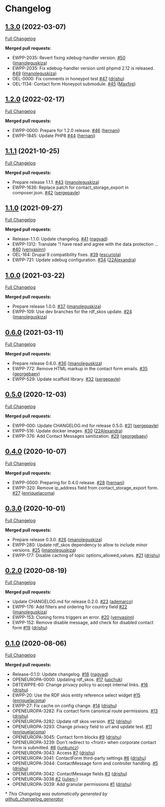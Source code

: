 # Changelog

## [1.3.0](https://github.com/openeuropa/oe_contact_forms/tree/1.3.0) (2022-03-07)

[Full Changelog](https://github.com/openeuropa/oe_contact_forms/compare/1.2.0...1.3.0)

**Merged pull requests:**

- EWPP-2035: Revert fixing xdebug-handler version. [\#50](https://github.com/openeuropa/oe_contact_forms/pull/50) ([imanoleguskiza](https://github.com/imanoleguskiza))
- EWPP-2035: Fix xdebug-handler version until phpmd 2.12 is released. [\#49](https://github.com/openeuropa/oe_contact_forms/pull/49) ([imanoleguskiza](https://github.com/imanoleguskiza))
- OEL-0000: Fix comments in honeypot test [\#47](https://github.com/openeuropa/oe_contact_forms/pull/47) ([drishu](https://github.com/drishu))
- OEL-1134: Contact form Honeypot submodule. [\#45](https://github.com/openeuropa/oe_contact_forms/pull/45) ([Maxfire](https://github.com/Maxfire))

## [1.2.0](https://github.com/openeuropa/oe_contact_forms/tree/1.2.0) (2022-02-17)

[Full Changelog](https://github.com/openeuropa/oe_contact_forms/compare/1.1.1...1.2.0)

**Merged pull requests:**

- EWPP-0000: Prepare for 1.2.0 release. [\#46](https://github.com/openeuropa/oe_contact_forms/pull/46) ([hernani](https://github.com/hernani))
- EWPP-1845: Update PHP8 [\#44](https://github.com/openeuropa/oe_contact_forms/pull/44) ([hernani](https://github.com/hernani))

## [1.1.1](https://github.com/openeuropa/oe_contact_forms/tree/1.1.1) (2021-10-25)

[Full Changelog](https://github.com/openeuropa/oe_contact_forms/compare/1.1.0...1.1.1)

**Merged pull requests:**

- Prepare release 1.1.1. [\#43](https://github.com/openeuropa/oe_contact_forms/pull/43) ([imanoleguskiza](https://github.com/imanoleguskiza))
- EWPP-1636: Replace patch for contact\_storage\_export in composer.json. [\#42](https://github.com/openeuropa/oe_contact_forms/pull/42) ([sergepavle](https://github.com/sergepavle))

## [1.1.0](https://github.com/openeuropa/oe_contact_forms/tree/1.1.0) (2021-09-27)

[Full Changelog](https://github.com/openeuropa/oe_contact_forms/compare/1.0.0...1.1.0)

**Merged pull requests:**

- Release-1.1.0: Update changelog. [\#41](https://github.com/openeuropa/oe_contact_forms/pull/41) ([nagyad](https://github.com/nagyad))
- EWPP-1312: Translate "I have read and agree with the data protection … [\#40](https://github.com/openeuropa/oe_contact_forms/pull/40) ([yenyasinn](https://github.com/yenyasinn))
- OEL-164: Drupal 9 compatibility fixes. [\#39](https://github.com/openeuropa/oe_contact_forms/pull/39) ([escuriola](https://github.com/escuriola))
- EWPP-721: Update xdebug configuration. [\#34](https://github.com/openeuropa/oe_contact_forms/pull/34) ([22Alexandra](https://github.com/22Alexandra))

## [1.0.0](https://github.com/openeuropa/oe_contact_forms/tree/1.0.0) (2021-03-22)

[Full Changelog](https://github.com/openeuropa/oe_contact_forms/compare/0.6.0...1.0.0)

**Merged pull requests:**

- Prepare release 1.0.0. [\#37](https://github.com/openeuropa/oe_contact_forms/pull/37) ([imanoleguskiza](https://github.com/imanoleguskiza))
- EWPP-109: Use dev branches for the rdf\_skos update. [\#24](https://github.com/openeuropa/oe_contact_forms/pull/24) ([imanoleguskiza](https://github.com/imanoleguskiza))

## [0.6.0](https://github.com/openeuropa/oe_contact_forms/tree/0.6.0) (2021-03-11)

[Full Changelog](https://github.com/openeuropa/oe_contact_forms/compare/0.5.0...0.6.0)

**Merged pull requests:**

- Prepare release 0.6.0. [\#36](https://github.com/openeuropa/oe_contact_forms/pull/36) ([imanoleguskiza](https://github.com/imanoleguskiza))
- EWPP-772: Remove HTML markup in the contact form emails. [\#35](https://github.com/openeuropa/oe_contact_forms/pull/35) ([georgebaev](https://github.com/georgebaev))
- EWPP-529: Update scaffold library. [\#32](https://github.com/openeuropa/oe_contact_forms/pull/32) ([sergepavle](https://github.com/sergepavle))

## [0.5.0](https://github.com/openeuropa/oe_contact_forms/tree/0.5.0) (2020-12-03)

[Full Changelog](https://github.com/openeuropa/oe_contact_forms/compare/0.4.0...0.5.0)

**Merged pull requests:**

- EWPP-000: Update CHANGELOG.md for release 0.5.0. [\#31](https://github.com/openeuropa/oe_contact_forms/pull/31) ([sergepavle](https://github.com/sergepavle))
- EWPP-516: Update docker images. [\#30](https://github.com/openeuropa/oe_contact_forms/pull/30) ([22Alexandra](https://github.com/22Alexandra))
- EWPP-376: Add Contact Messages sanitization. [\#29](https://github.com/openeuropa/oe_contact_forms/pull/29) ([georgebaev](https://github.com/georgebaev))

## [0.4.0](https://github.com/openeuropa/oe_contact_forms/tree/0.4.0) (2020-10-07)

[Full Changelog](https://github.com/openeuropa/oe_contact_forms/compare/0.3.0...0.4.0)

**Merged pull requests:**

- EWPP-0000: Preparing for 0.4.0 release. [\#28](https://github.com/openeuropa/oe_contact_forms/pull/28) ([hernani](https://github.com/hernani))
- EWPP-320: Remove ip\_address field from contact\_storage\_export form. [\#27](https://github.com/openeuropa/oe_contact_forms/pull/27) ([enriquelacoma](https://github.com/enriquelacoma))

## [0.3.0](https://github.com/openeuropa/oe_contact_forms/tree/0.3.0) (2020-10-01)

[Full Changelog](https://github.com/openeuropa/oe_contact_forms/compare/0.2.0...0.3.0)

**Merged pull requests:**

-  Prepare release 0.3.0. [\#26](https://github.com/openeuropa/oe_contact_forms/pull/26) ([imanoleguskiza](https://github.com/imanoleguskiza))
- EWPP-280: Update rdf\_skos dependency to allow to include minor versions. [\#25](https://github.com/openeuropa/oe_contact_forms/pull/25) ([imanoleguskiza](https://github.com/imanoleguskiza))
- EWPP-177: Disable caching of topic options\_allowed\_values. [\#21](https://github.com/openeuropa/oe_contact_forms/pull/21) ([drishu](https://github.com/drishu))

## [0.2.0](https://github.com/openeuropa/oe_contact_forms/tree/0.2.0) (2020-08-19)

[Full Changelog](https://github.com/openeuropa/oe_contact_forms/compare/0.1.0...0.2.0)

**Merged pull requests:**

- Update CHANGELOG.md for release 0.2.0. [\#23](https://github.com/openeuropa/oe_contact_forms/pull/23) ([ademarco](https://github.com/ademarco))
- EWPP-176: Add filters and ordering for country field [\#22](https://github.com/openeuropa/oe_contact_forms/pull/22) ([imanoleguskiza](https://github.com/imanoleguskiza))
- EWPP-153: Cloning forms triggers an error. [\#20](https://github.com/openeuropa/oe_contact_forms/pull/20) ([yenyasinn](https://github.com/yenyasinn))
- EWPP-152: Remove disable message, add check for disabled contact form [\#19](https://github.com/openeuropa/oe_contact_forms/pull/19) ([drishu](https://github.com/drishu))

## [0.1.0](https://github.com/openeuropa/oe_contact_forms/tree/0.1.0) (2020-08-06)

[Full Changelog](https://github.com/openeuropa/oe_contact_forms/compare/8705c09d3f4c4a976e3be4c3aa3ad58c833a435c...0.1.0)

**Merged pull requests:**

- Release-0.1.0: Update changelog. [\#18](https://github.com/openeuropa/oe_contact_forms/pull/18) ([nagyad](https://github.com/nagyad))
- OPENEUROPA-0000: Updating rdf\_skos. [\#17](https://github.com/openeuropa/oe_contact_forms/pull/17) ([upchuk](https://github.com/upchuk))
- D8TEWPPE-60: Change privacy policy to accept internal links. [\#16](https://github.com/openeuropa/oe_contact_forms/pull/16) ([drishu](https://github.com/drishu))
- EWPP-20: Use the RDF skos entity reference select widget [\#15](https://github.com/openeuropa/oe_contact_forms/pull/15) ([enriquelacoma](https://github.com/enriquelacoma))
- EWPP-27: Fix cache on config change. [\#14](https://github.com/openeuropa/oe_contact_forms/pull/14) ([drishu](https://github.com/drishu))
- OPENEUROPA-3282: Fix contact form canonical route permissions. [\#13](https://github.com/openeuropa/oe_contact_forms/pull/13) ([drishu](https://github.com/drishu))
- OPENEUROPA-3282: Update rdf skos version. [\#12](https://github.com/openeuropa/oe_contact_forms/pull/12) ([drishu](https://github.com/drishu))
- OPENEUROPA-3293: Change privacy field to url and update test. [\#11](https://github.com/openeuropa/oe_contact_forms/pull/11) ([enriquelacoma](https://github.com/enriquelacoma))
- OPENEUROPA-3045: Contact form blocks [\#9](https://github.com/openeuropa/oe_contact_forms/pull/9) ([drishu](https://github.com/drishu))
- OPENEUROPA-3239: Don't redirect to \<front\> when corporate contact form is submitted. [\#8](https://github.com/openeuropa/oe_contact_forms/pull/8) ([junkuncz](https://github.com/junkuncz))
- OPENEUROPA-3043: Access [\#7](https://github.com/openeuropa/oe_contact_forms/pull/7) ([drishu](https://github.com/drishu))
- OPENEUROPA-3041: ContactForm third-party settings [\#6](https://github.com/openeuropa/oe_contact_forms/pull/6) ([drishu](https://github.com/drishu))
- OPENEUROPA-3044: ContactMessage form and controller handling. [\#5](https://github.com/openeuropa/oe_contact_forms/pull/5) ([drishu](https://github.com/drishu))
- OPENEUROPA-3042: ContactMessage fields [\#3](https://github.com/openeuropa/oe_contact_forms/pull/3) ([drishu](https://github.com/drishu))
- OPENEUROPA-3038 [\#2](https://github.com/openeuropa/oe_contact_forms/pull/2) ([julien-](https://github.com/julien-))
- OPENEUROPA-3039: Add granular permissions [\#1](https://github.com/openeuropa/oe_contact_forms/pull/1) ([drishu](https://github.com/drishu))



\* *This Changelog was automatically generated by [github_changelog_generator](https://github.com/github-changelog-generator/github-changelog-generator)*
